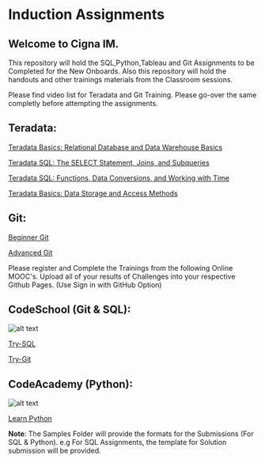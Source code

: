
# Induction Assignments

## Welcome to Cigna IM.

This repository will hold the SQL,Python,Tableau and Git Assignments to be Completed for the New Onboards. Also this repository will hold the handouts and other trainings materials from the Classroom sessions.

Please find video list for Teradata and Git Training. Please go-over the same completly before attempting the assignments. 

## Teradata: 
[Teradata Basics: Relational Database and Data Warehouse Basics](https://mylearning.accenture.com/myl-ui/learner/activityDetails?referrer=search&activityID=1385220&source=myLearning&refresh=1452.5051620625681)

[Teradata SQL: The SELECT Statement, Joins, and Subqueries](https://mylearning.accenture.com/myl-ui/learner/activityDetails?referrer=search&activityID=1385227&source=myLearning&refresh=1771.7339089513402)

[Teradata SQL: Functions, Data Conversions, and Working with Time](https://mylearning.accenture.com/myl-ui/learner/activityDetails?referrer=search&activityID=1385228&source=myLearning&refresh=1124.668913442624)

[Teradata Basics: Data Storage and Access Methods](https://mylearning.accenture.com/myl-ui/learner/activityDetails?referrer=search&activityID=1385226&source=myLearning&refresh=1401.060099228513)

## Git:
[Beginner Git](https://mylearning.accenture.com/myl-ui/learner/activityDetails?referrer=search&activityID=1203933&source=myLearning&refresh=1527.566810774595)

[Advanced Git](https://mylearning.accenture.com/myl-ui/learner/activityDetails?referrer=search&activityID=1203915&source=myLearning&refresh=1168.061642315835)

Please register and Complete the Trainings from the following Online MOOC's. Upload all of your results of Challenges into your respective Github Pages. (Use Sign in with GitHub Option)

## CodeSchool (Git & SQL):
![alt text](https://raw.githubusercontent.com/krishnakumarraghu/InductionAssignments/master/logo-code-school-ps.png)

[Try-SQL](https://www.codeschool.com/courses/try-sql)

[Try-Git](https://www.codeschool.com/courses/try-git)

## CodeAcademy (Python):
![alt text](https://raw.githubusercontent.com/krishnakumarraghu/InductionAssignments/master/logo-code-academy.png)

[Learn Python](https://www.codecademy.com/learn/learn-python)

**Note**:
The Samples Folder will provide the formats for the Submissions (For SQL & Python). e.g For SQL Assignments, the template for Solution submission will be provided. 
